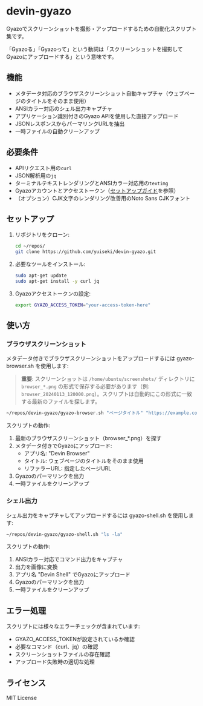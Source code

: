 # devin-gyazo

Gyazoでスクリーンショットを撮影・アップロードするための自動化スクリプト集です。

「Gyazoる」「Gyazoって」という動詞は「スクリーンショットを撮影してGyazoにアップロードする」という意味です。

## 機能

- メタデータ対応のブラウザスクリーンショット自動キャプチャ（ウェブページのタイトルをそのまま使用）
- ANSIカラー対応のシェル出力キャプチャ
- アプリケーション識別付きのGyazo APIを使用した直接アップロード
- JSONレスポンスからパーマリンクURLを抽出
- 一時ファイルの自動クリーンアップ

## 必要条件

- APIリクエスト用の`curl`
- JSON解析用の`jq`
- ターミナルテキストレンダリングとANSIカラー対応用の`textimg`
- Gyazoアカウントとアクセストークン（[セットアップガイド](SETUP.ja.md)を参照）
- （オプション）CJK文字のレンダリング改善用のNoto Sans CJKフォント

## セットアップ

1. リポジトリをクローン:
   ```bash
   cd ~/repos/
   git clone https://github.com/yuiseki/devin-gyazo.git
   ```

2. 必要なツールをインストール:
   ```bash
   sudo apt-get update
   sudo apt-get install -y curl jq
   ```

2. Gyazoアクセストークンの設定:
   ```bash
   export GYAZO_ACCESS_TOKEN="your-access-token-here"
   ```

## 使い方

### ブラウザスクリーンショット

メタデータ付きでブラウザスクリーンショットをアップロードするには gyazo-browser.sh を使用します:

> **重要**: スクリーンショットは `/home/ubuntu/screenshots/` ディレクトリに `browser_*.png` の形式で保存する必要があります（例: `browser_20240113_120000.png`）。スクリプトは自動的にこの形式に一致する最新のファイルを探します。

```bash
~/repos/devin-gyazo/gyazo-browser.sh "ページタイトル" "https://example.com"
```

スクリプトの動作:
1. 最新のブラウザスクリーンショット（browser_*.png）を探す
2. メタデータ付きでGyazoにアップロード:
   - アプリ名: "Devin Browser"
   - タイトル: ウェブページのタイトルをそのまま使用
   - リファラーURL: 指定したページURL
3. Gyazoのパーマリンクを出力
4. 一時ファイルをクリーンアップ

### シェル出力

シェル出力をキャプチャしてアップロードするには gyazo-shell.sh を使用します:

```bash
~/repos/devin-gyazo/gyazo-shell.sh "ls -la"
```

スクリプトの動作:
1. ANSIカラー対応でコマンド出力をキャプチャ
2. 出力を画像に変換
3. アプリ名 "Devin Shell" でGyazoにアップロード
4. Gyazoのパーマリンクを出力
5. 一時ファイルをクリーンアップ

## エラー処理

スクリプトには様々なエラーチェックが含まれています:
- GYAZO_ACCESS_TOKENが設定されているか確認
- 必要なコマンド（curl、jq）の確認
- スクリーンショットファイルの存在確認
- アップロード失敗時の適切な処理

## ライセンス

MIT License
